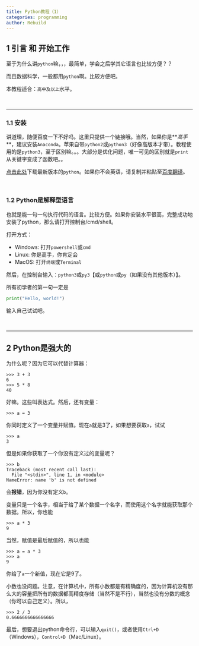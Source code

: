 ```yaml
---
title: Python教程（1）
categories: programming
author: Rebuild
---
```


## 1 引言 和 开始工作

至于为什么讲`python`嘛，，，最简单，学会之后学其它语言也比较方便？？

而且数据科学，一般都用`python`啊。比较方便吧。

本教程适合：`高中及以上`水平。

<br>

-----

### 1.1 安装

讲道理，随便百度一下不好吗。这里只提供一个链接哦。当然，如果你是**_高手_**，建议安装`Anaconda`。苹果自带`python2`或`python3`（好像高版本才带）。教程使用的是`python3`，至于区别嘛。。。大部分是优化问题，唯一可见的区别就是`print`从关键字变成了函数吧。。

[点击此处](https://www.python.org/downloads/)下载最新版本的`python`。如果你不会英语，请复制并粘贴至[百度翻译](https://fanyi.baidu.com/)。

<br>

### 1.2 Python是解释型语言

也就是能一句一句执行代码的语言。比较方便。如果你安装水平很高，完整成功地安装了python，那么请打开控制台/cmd/shell。

打开方式：

- Windows: 打开`powershell`或`cmd`
- Linux: 你是高手，你肯定会
- MacOS: 打开`终端`或`Terminal`

然后，在控制台输入：`python3`或`py3`【或`python`或`py`（如果没有其他版本）】。

所有初学者的第一句一定是

```python
print("Hello, world!")
```

输入自己试试吧。

<br>

-----

## 2 Python是强大的

为什么呢？因为它可以代替计算器：

```
>>> 3 + 3
6
>>> 5 * 8
40
```

好嘛。这些叫表达式。然后，还有变量：

```
>>> a = 3
```

你同时定义了一个变量并赋值。现在`a`就是3了，如果想要获取`a`，试试

```
>>> a
3
```

但是如果你获取了一个你没有定义过的变量呢？

```
>>> b
Traceback (most recent call last):
  File "<stdin>", line 1, in <module>
NameError: name 'b' is not defined
```

会**报错**，因为你没有定义`b`。

变量只是一个名字，相当于给了某个数据一个名字，而使用这个名字就能获取那个数据。所以，你也能

```
>>> a * 3
9
```

当然，赋值是最后赋值的，所以也能

```
>>> a = a * 3
>>> a
9
```

你给了`a`一个新值，现在它是9了。

小数也没问题。注意，在计算机中，所有小数都是有精确度的，因为计算机没有那么大的容量把所有的数据都高精度存储（当然不是不行），当然也没有分数的概念（你可以自己定义）。所以，

```
>>> 2 / 3
0.6666666666666666
```

最后，想要退出python命令行，可以输入`quit()`，或者使用`Ctrl+D`（Windows），`Control+D`（Mac/Linux）。